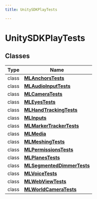 ```yaml
---
title: UnitySDKPlayTests

---
```


# UnitySDKPlayTests





## Classes

| Type               | Name           |
| -------------- | -------------- |
| class | **[MLAnchorsTests](/versioned_docs/version-22-May-2023/unity-api/api/UnitySDKPlayTests/UnitySDKPlayTests.MLAnchorsTests.md)**  |
| class | **[MLAudioInputTests](/versioned_docs/version-22-May-2023/unity-api/api/UnitySDKPlayTests/UnitySDKPlayTests.MLAudioInputTests.md)**  |
| class | **[MLCameraTests](/versioned_docs/version-22-May-2023/unity-api/api/UnitySDKPlayTests/UnitySDKPlayTests.MLCameraTests.md)**  |
| class | **[MLEyesTests](/versioned_docs/version-22-May-2023/unity-api/api/UnitySDKPlayTests/UnitySDKPlayTests.MLEyesTests.md)**  |
| class | **[MLHandTrackingTests](/versioned_docs/version-22-May-2023/unity-api/api/UnitySDKPlayTests/UnitySDKPlayTests.MLHandTrackingTests.md)**  |
| class | **[MLInputs](/versioned_docs/version-22-May-2023/unity-api/api/UnitySDKPlayTests/MLInputs/UnitySDKPlayTests.MLInputs.md)**  |
| class | **[MLMarkerTrackerTests](/versioned_docs/version-22-May-2023/unity-api/api/UnitySDKPlayTests/UnitySDKPlayTests.MLMarkerTrackerTests.md)**  |
| class | **[MLMedia](/versioned_docs/version-22-May-2023/unity-api/api/UnitySDKPlayTests/MLMedia/UnitySDKPlayTests.MLMedia.md)**  |
| class | **[MLMeshingTests](/versioned_docs/version-22-May-2023/unity-api/api/UnitySDKPlayTests/UnitySDKPlayTests.MLMeshingTests.md)**  |
| class | **[MLPermissionsTests](/versioned_docs/version-22-May-2023/unity-api/api/UnitySDKPlayTests/UnitySDKPlayTests.MLPermissionsTests.md)**  |
| class | **[MLPlanesTests](/versioned_docs/version-22-May-2023/unity-api/api/UnitySDKPlayTests/UnitySDKPlayTests.MLPlanesTests.md)**  |
| class | **[MLSegmentedDimmerTests](/versioned_docs/version-22-May-2023/unity-api/api/UnitySDKPlayTests/UnitySDKPlayTests.MLSegmentedDimmerTests.md)**  |
| class | **[MLVoiceTests](/versioned_docs/version-22-May-2023/unity-api/api/UnitySDKPlayTests/UnitySDKPlayTests.MLVoiceTests.md)**  |
| class | **[MLWebViewTests](/versioned_docs/version-22-May-2023/unity-api/api/UnitySDKPlayTests/UnitySDKPlayTests.MLWebViewTests.md)**  |
| class | **[MLWorldCameraTests](/versioned_docs/version-22-May-2023/unity-api/api/UnitySDKPlayTests/UnitySDKPlayTests.MLWorldCameraTests.md)**  |








